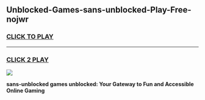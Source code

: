 
## Unblocked-Games-sans-unblocked-Play-Free-nojwr
<h3>
<a href="https://premium76.site?title=sans-unblocked&ref=12A">CLICK TO PLAY</a></h3>
<hr>

<h3>
<a href="https://premium76.site?title=sans-unblocked&ref=12A">CLICK 2 PLAY</a>
  
</h3>

<a href="https://premium76.site?title=sans-unblocked&ref=12A"><img src="https://clearcache.store/games.png"></a>


**sans-unblocked games unblocked: Your Gateway to Fun and Accessible Online Gaming**
